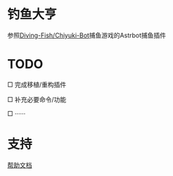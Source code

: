 # 钓鱼大亨

参照[Diving-Fish/Chiyuki-Bot](https://github.com/Diving-Fish/Chiyuki-Bot/commit/8d9445fca71425c1c4bd52f130f0439a4d277ee2)捕鱼游戏的Astrbot捕鱼插件

# TODO

□ 完成移植/重构插件

□ 补充必要命令/功能

□ ······

# 支持

[帮助文档](https://astrbot.app)
